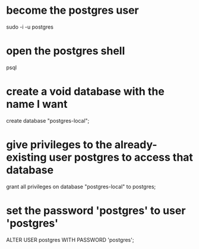 

# become the postgres user
sudo -i -u postgres

# open the postgres shell
psql

# create a void database with the name I want
create database "postgres-local";

# give privileges to the already-existing user postgres to access that database
grant all privileges on database "postgres-local" to postgres;

# set the password 'postgres' to user  'postgres'
ALTER USER postgres WITH PASSWORD 'postgres';
